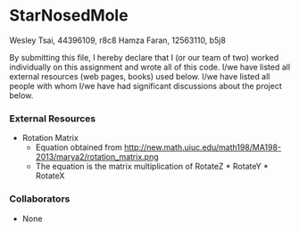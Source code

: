 # StarNosedMole

Wesley Tsai, 44396109, r8c8 
Hamza Faran, 12563110, b5j8

By submitting this file, I hereby declare that I (or our team of two) worked 
individually on this assignment and wrote all of this code. I/we have listed 
all external resources (web pages, books) used below. I/we have listed all 
people with whom I/we have had significant discussions about 
the project below.

### External Resources

* Rotation Matrix
    * Equation obtained from http://new.math.uiuc.edu/math198/MA198-2013/marya2/rotation_matrix.png
    * The equation is the matrix multiplication of RotateZ * RotateY * RotateX
    
### Collaborators

* None
